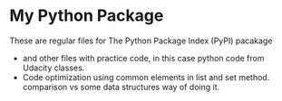# My Python Package
These are regular files for The Python Package Index (PyPI) pacakage
- and other files with practice code, in this case python code from Udacity classes.
- Code optimization using common elements in list and set method. comparison vs some data structures way of doing it.
